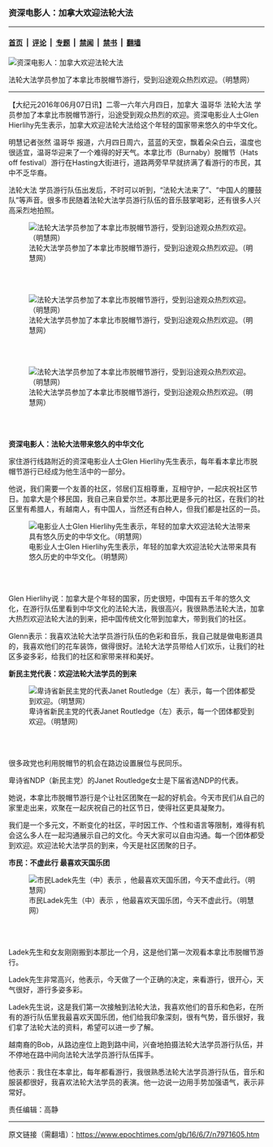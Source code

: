 ### 资深电影人：加拿大欢迎法轮大法

---

#### [首页](../../../..?n7971605) &nbsp;|&nbsp; [评论](../../../../../epoch-comment?n7971605) &nbsp;|&nbsp; [专题](../../../../../epoch-special?n7971605) &nbsp;|&nbsp; [禁闻](../../../../../epoch-news?n7971605) &nbsp;|&nbsp; [禁书](../../../../../books?n7971605) &nbsp;|&nbsp; [翻墙](https://github.com/gfw-breaker/nogfw/blob/master/README.md?n7971605)


<div><img alt="资深电影人：加拿大欢迎法轮大法" class="attachment-djy_600_400 size-djy_600_400 wp-post-image" src="https://i.epochtimes.com/assets/uploads/2016/06/2016-6-5-minghui-falun-gong-vancouver-04-ss-e1465291641951.jpg"/>
<div class="caption">
 <p>
  法轮大法学员参加了本拿比市脱帽节游行，受到沿途观众热烈欢迎。（明慧网）
 </p>
</div></div><hr/><div class="post_content" id="artbody" itemprop="articleBody">
 <!-- article content begin -->
 <p>
  【大纪元2016年06月07日讯】二零一六年六月四日，加拿大
  <ok href="https://www.epochtimes.com/gb/tag/%E6%B8%A9%E5%93%A5%E5%8D%8E.html">
   温哥华
  </ok>
  <ok href="https://www.epochtimes.com/gb/tag/%E6%B3%95%E8%BD%AE%E5%A4%A7%E6%B3%95.html">
   法轮大法
  </ok>
  学员参加了本拿比市脱帽节游行，沿途受到观众热烈的欢迎。资深电影业人士Glen Hierlihy先生表示，加拿大欢迎法轮大法给这个年轻的国家带来悠久的中华文化。
 </p>
 <p>
  明慧记者张然
  <ok href="https://www.epochtimes.com/gb/tag/%E6%B8%A9%E5%93%A5%E5%8D%8E.html">
   温哥华
  </ok>
  报道，六月四日周六，蓝蓝的天空，飘着朵朵白云，温度也很适宜，温哥华迎来了一个难得的好天气。本拿比市（Burnaby）脱帽节（Hats off festival）游行在Hasting大街进行，道路两旁早早就挤满了看游行的市民，其中不乏华裔。
 </p>
 <p>
  <ok href="https://www.epochtimes.com/gb/tag/%E6%B3%95%E8%BD%AE%E5%A4%A7%E6%B3%95.html">
   法轮大法
  </ok>
  学员游行队伍出发后，不时可以听到，“法轮大法来了”、“中国人的腰鼓队”等声音。很多市民随着法轮大法学员游行队伍的音乐鼓掌喝彩，还有很多人兴高采烈地拍照。
 </p>
 <figure aria-describedby="caption-attachment-7973484" class="wp-caption aligncenter" id="attachment_7973484" style="width: 450px">
  <ok href=" https://i.epochtimes.com/assets/uploads/2016/06/2016-6-5-minghui-falun-gong-vancouver-03-ss-450x299.jpg" rel="noreferrer noopener" target="_blank">
   <img alt="法轮大法学员参加了本拿比市脱帽节游行，受到沿途观众热烈欢迎。（明慧网）" class="size-medium wp-image-7973484" src="https://i.epochtimes.com/assets/uploads/2016/06/2016-6-5-minghui-falun-gong-vancouver-03-ss-450x299.jpg"/>
  </ok>
  <br/><figcaption class="wp-caption-text" id="caption-attachment-7973484">
   法轮大法学员参加了本拿比市脱帽节游行，受到沿途观众热烈欢迎。（明慧网）
  </figcaption><br/>
 </figure><br/>
 <figure aria-describedby="caption-attachment-7973482" class="wp-caption aligncenter" id="attachment_7973482" style="width: 450px">
  <ok href=" https://i.epochtimes.com/assets/uploads/2016/06/2016-6-5-minghui-falun-gong-vancouver-01-ss-450x299.jpg" rel="noreferrer noopener" target="_blank">
   <img alt="法轮大法学员参加了本拿比市脱帽节游行，受到沿途观众热烈欢迎。（明慧网）" class="size-medium wp-image-7973482" src="https://i.epochtimes.com/assets/uploads/2016/06/2016-6-5-minghui-falun-gong-vancouver-01-ss-450x299.jpg"/>
  </ok>
  <br/><figcaption class="wp-caption-text" id="caption-attachment-7973482">
   法轮大法学员参加了本拿比市脱帽节游行，受到沿途观众热烈欢迎。（明慧网）
  </figcaption><br/>
 </figure><br/>
 <figure aria-describedby="caption-attachment-7973483" class="wp-caption aligncenter" id="attachment_7973483" style="width: 450px">
  <ok href=" https://i.epochtimes.com/assets/uploads/2016/06/2016-6-5-minghui-falun-gong-vancouver-02-ss-450x299.jpg" rel="noreferrer noopener" target="_blank">
   <img alt="法轮大法学员参加了本拿比市脱帽节游行，受到沿途观众热烈欢迎。（明慧网）" class="size-medium wp-image-7973483" src="https://i.epochtimes.com/assets/uploads/2016/06/2016-6-5-minghui-falun-gong-vancouver-02-ss-450x299.jpg"/>
  </ok>
  <br/><figcaption class="wp-caption-text" id="caption-attachment-7973483">
   法轮大法学员参加了本拿比市脱帽节游行，受到沿途观众热烈欢迎。（明慧网）
  </figcaption><br/>
 </figure><br/>
 <p>
  <strong>
   资深电影人：法轮大法带来悠久的中华文化
  </strong>
 </p>
 <p>
  家住游行线路附近的资深电影业人士Glen Hierlihy先生表示，每年看本拿比市脱帽节游行已经成为他生活中的一部分。
 </p>
 <p>
  他说，我们需要一个友善的社区，邻居们互相尊重，互相守护，一起庆祝社区节日。加拿大是个移民国，我自己来自爱尔兰。本那比更是多元的社区，在我们的社区里有希腊人，有越南人，有中国人，当然还有白种人，但我们都是社区的一员。
 </p>
 <figure aria-describedby="caption-attachment-7973486" class="wp-caption aligncenter" id="attachment_7973486" style="width: 450px">
  <ok href=" https://i.epochtimes.com/assets/uploads/2016/06/2016-6-5-minghui-falun-gong-vancouver-05-ss-450x492.jpg" rel="noreferrer noopener" target="_blank">
   <img alt="电影业人士Glen Hierlihy先生表示，年轻的加拿大欢迎法轮大法带来具有悠久历史的中华文化。（明慧网）" class="size-medium wp-image-7973486" src="https://i.epochtimes.com/assets/uploads/2016/06/2016-6-5-minghui-falun-gong-vancouver-05-ss-450x492.jpg"/>
  </ok>
  <br/><figcaption class="wp-caption-text" id="caption-attachment-7973486">
   电影业人士Glen Hierlihy先生表示，年轻的加拿大欢迎法轮大法带来具有悠久历史的中华文化。（明慧网）
  </figcaption><br/>
 </figure><br/>
 <p>
  Glen Hierlihy说：加拿大是个年轻的国家，历史很短，中国有五千年的悠久文化，在游行队伍里看到中华文化的法轮大法，我很高兴，我很熟悉法轮大法，加拿大热烈欢迎法轮大法的到来，把中国传统文化带到加拿大，带到我们的社区。
 </p>
 <p>
  Glenn表示：我喜欢法轮大法学员游行队伍的色彩和音乐，我自己就是做电影道具的，我喜欢他们的花车装饰，做得很好。法轮大法学员带给人们欢乐，让我们的社区多姿多彩，给我们的社区和家带来祥和美好。
 </p>
 <p>
  <strong>
   新民主党代表：欢迎法轮大法学员的到来
  </strong>
 </p>
 <figure aria-describedby="caption-attachment-7973487" class="wp-caption aligncenter" id="attachment_7973487" style="width: 450px">
  <ok href=" https://i.epochtimes.com/assets/uploads/2016/06/2016-6-5-minghui-falun-gong-vancouver-06-ss-450x299.jpg" rel="noreferrer noopener" target="_blank">
   <img alt="卑诗省新民主党的代表Janet Routledge（左）表示，每一个团体都受到欢迎。（明慧网）" class="size-medium wp-image-7973487" src="https://i.epochtimes.com/assets/uploads/2016/06/2016-6-5-minghui-falun-gong-vancouver-06-ss-450x299.jpg"/>
  </ok>
  <br/><figcaption class="wp-caption-text" id="caption-attachment-7973487">
   卑诗省新民主党的代表Janet Routledge（左）表示，每一个团体都受到欢迎。（明慧网）
  </figcaption><br/>
 </figure><br/>
 <p>
  很多政党也利用脱帽节的机会在路边设置展位与民同乐。
 </p>
 <p>
  卑诗省NDP（新民主党）的Janet Routledge女士是下届省选NDP的代表。
 </p>
 <p>
  她说，本拿比市脱帽节游行是个让社区团聚在一起的好机会。今天市民们从自己的家里走出来，欢聚在一起庆祝自己的社区节日，使得社区更具凝聚力。
 </p>
 <p>
  我们是一个多元文，不断变化的社区，平时因工作、个性和语言等限制，难得有机会这么多人在一起沟通展示自己的文化。今天大家可以自由沟通。每一个团体都受到欢迎。欢迎法轮大法学员的到来，今天是社区团聚的日子。
 </p>
 <p>
  <strong>
   市民：不虚此行 最喜欢天国乐团
  </strong>
 </p>
 <figure aria-describedby="caption-attachment-7973489" class="wp-caption aligncenter" id="attachment_7973489" style="width: 450px">
  <ok href=" https://i.epochtimes.com/assets/uploads/2016/06/2016-6-5-minghui-falun-gong-vancouver-07-ss-450x299.jpg" rel="noreferrer noopener" target="_blank">
   <img alt="市民Ladek先生（中）表示 ，他最喜欢天国乐团，今天不虚此行。（明慧网）" class="size-medium wp-image-7973489" src="https://i.epochtimes.com/assets/uploads/2016/06/2016-6-5-minghui-falun-gong-vancouver-07-ss-450x299.jpg"/>
  </ok>
  <br/><figcaption class="wp-caption-text" id="caption-attachment-7973489">
   市民Ladek先生（中）表示 ，他最喜欢天国乐团，今天不虚此行。（明慧网）
  </figcaption><br/>
 </figure><br/>
 <p>
  Ladek先生和女友刚刚搬到本那比一个月，这是他们第一次观看本拿比市脱帽节游行。
 </p>
 <p>
  Ladek先生非常高兴，他表示，今天做了一个正确的决定，来看游行，很开心，天气很好，游行多姿多彩。
 </p>
 <p>
  Ladek先生说，这是我们第一次接触到法轮大法，我喜欢他们的音乐和色彩，在所有的游行队伍里我最喜欢天国乐团，他们给我印象深刻，很有气势，音乐很好，我们拿了法轮大法的资料，希望可以进一步了解。
 </p>
 <p>
  越南裔的Bob，从路边座位上跑到路中间，兴奋地拍摄法轮大法学员游行队伍，并不停地在路中间向法轮大法学员游行队伍挥手。
 </p>
 <p>
  他表示：我住在本拿比，每年都看游行，我很熟悉法轮大法学员游行队伍，音乐和服装都很好，我喜欢法轮大法学员的表演。他一边说一边用手势加强语气，表示非常好。
 </p>
 <p>
  责任编辑：高静
 </p>
 <p>
 </p>
 <!-- article content end -->
 <div id="below_article_ad">
 </div>
</div>


---

原文链接（需翻墙）：https://www.epochtimes.com/gb/16/6/7/n7971605.htm